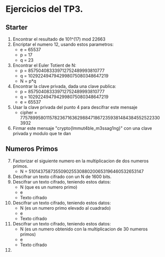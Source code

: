 # Ejercicios del TP3.

## Starter

1. Encontrar el resultado de 101^(17) mod 22663
2. Encriptar el numero 12, usando estos parametros:
    - e = 65537
    - p = 17
    - q = 23
3. Encontrar el Euler Totient de N:
    - p = 857504083339712752489993810777
    - q = 1029224947942998075080348647219
    - N = p*q
4. Encontrar la clave privada, dada una clave publica:
    - p = 857504083339712752489993810777
    - q = 1029224947942998075080348647219
    - e = 65537
5. Usar la clave privada del punto 4 para descifrar este mensaje
    - cipher = 77578995801157823671636298847186723593814843845525223303932
6. Firmar este mensaje "crypto{Immut4ble_m3ssag1ng}" con una clave privada y modulo que te dan

## Numeros Primos
7. Factorizar el siguiente numero en la multiplicacion de dos numeros primos.
    - N = 510143758735509025530880200653196460532653147
8. Descifrar un texto cifrado con un N de 1600 bits.
9. Descifrar un texto cifrado, teniendo estos datos:
    - N (que es un numero primo)
    - e
    - Texto cifrado
10. Descifrar un texto cifrado, teniendo estos datos:
    - N (es un numero primo elevado al cuadrado)
    - e
    - Texto cifrado
11. Descifrar un texto cifrado, teniendo estos datos:
    - N (es un numero obtenido con la multiplicacion de 30 numeros primos)
    - e
    - Texto cifrado
12. 

 